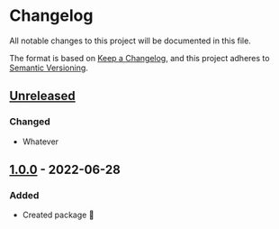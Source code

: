 # Changelog

All notable changes to this project will be documented in this file.

The format is based on [Keep a Changelog](https://keepachangelog.com/en/1.0.0/),
and this project adheres to [Semantic Versioning](https://semver.org/spec/v2.0.0.html).

## [Unreleased]

### Changed
-   Whatever

## [1.0.0] - 2022-06-28

### Added

-   Created package :tada:

[Unreleased]: https://github.com/neolution-ch/react-file-tree/compare/1.0.0...HEAD

[1.0.0]: https://github.com/neolution-ch/react-file-tree/compare/03762a5cdeca55789a9fe8abd68c86424c5ea16b...1.0.0
